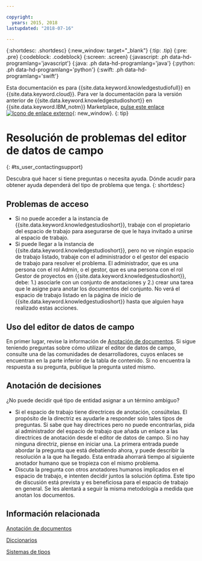 ```yaml
---

copyright:
  years: 2015, 2018
lastupdated: "2018-07-16"

---
```


{:shortdesc: .shortdesc}
{:new_window: target="_blank"}
{:tip: .tip}
{:pre: .pre}
{:codeblock: .codeblock}
{:screen: .screen}
{:javascript: .ph data-hd-programlang='javascript'}
{:java: .ph data-hd-programlang='java'}
{:python: .ph data-hd-programlang='python'}
{:swift: .ph data-hd-programlang='swift'}

Esta documentación es para {{site.data.keyword.knowledgestudiofull}} en {{site.data.keyword.cloud}}. Para ver la documentación para la versión anterior de {{site.data.keyword.knowledgestudioshort}} en {{site.data.keyword.IBM_notm}} Marketplace, [pulse este enlace ![Icono de enlace externo](../../icons/launch-glyph.svg "Icono de enlace externo")](https://console.bluemix.net/docs/services/knowledge-studio/user-guide-help.html){: new_window}.
{: tip}

# Resolución de problemas del editor de datos de campo
{: #ts_user_contactingsupport}

Descubra qué hacer si tiene preguntas o necesita ayuda. Dónde acudir para obtener ayuda dependerá del tipo de problema que tenga.
{: shortdesc}

## Problemas de acceso

- Si no puede acceder a la instancia de {{site.data.keyword.knowledgestudioshort}}, trabaje con el propietario del espacio de trabajo para asegurarse de que le haya invitado a unirse al espacio de trabajo.
- Si puede llegar a la instancia de {{site.data.keyword.knowledgestudioshort}}, pero no ve ningún espacio de trabajo listado, trabaje con el administrador o el gestor del espacio de trabajo para resolver el problema. El administrador, que es una persona con el rol Admin, o el gestor, que es una persona con el rol Gestor de proyectos en {{site.data.keyword.knowledgestudioshort}}, debe: 1.) asociarle con un conjunto de anotaciones y 2.) crear una tarea que le asigne para anotar los documentos del conjunto. No verá el espacio de trabajo listado en la página de inicio de {{site.data.keyword.knowledgestudioshort}} hasta que alguien haya realizado estas acciones.

## Uso del editor de datos de campo

En primer lugar, revise la información de [Anotación de documentos](/docs/services/watson-knowledge-studio/user-guide.html). Si sigue teniendo preguntas sobre cómo utilizar el editor de datos de campo, consulte una de las comunidades de desarrolladores, cuyos enlaces se encuentran en la parte inferior de la tabla de contenido. Si no encuentra la respuesta a su pregunta, publique la pregunta usted mismo.

## Anotación de decisiones

¿No puede decidir qué tipo de entidad asignar a un término ambiguo?

- Si el espacio de trabajo tiene directrices de anotación, consúltelas. El propósito de la directriz es ayudarle a responder solo tales tipos de preguntas. Si sabe que hay directrices pero no puede encontrarlas, pida al administrador del espacio de trabajo que añada un enlace a las directrices de anotación desde el editor de datos de campo. Si no hay ninguna directriz, piense en iniciar una. La primera entrada puede abordar la pregunta que está debatiendo ahora, y puede describir la resolución a la que ha llegado. Esta entrada ahorrará tiempo al siguiente anotador humano que se tropieza con el mismo problema.
- Discuta la pregunta con otros anotadores humanos implicados en el espacio de trabajo, e intenten decidir juntos la solución óptima. Este tipo de discusión está prevista y es beneficiosa para el espacio de trabajo en general. Se les alentará a seguir la misma metodología a medida que anotan los documentos.

## Información relacionada

[Anotación de documentos](/docs/services/watson-knowledge-studio/user-guide.html)

[Diccionarios](/docs/services/watson-knowledge-studio/dictionaries.html)

[Sistemas de tipos](/docs/services/watson-knowledge-studio/typesystem.html)

